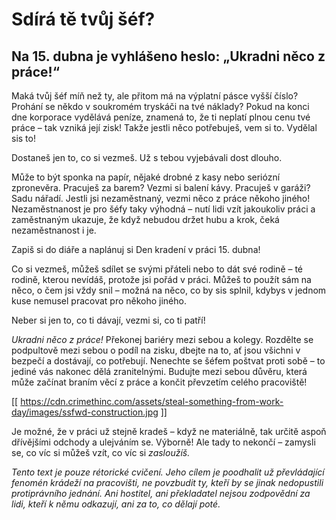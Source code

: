 # Sdírá tě tvůj šéf?

## Na 15. dubna je vyhlášeno heslo: „Ukradni něco z práce!“

Maká tvůj šéf míň než ty, ale přitom má na výplatní pásce vyšší číslo? Prohání se někdo v soukromém tryskáči na tvé náklady? Pokud na konci dne korporace vydělává peníze, znamená to, že ti neplatí plnou cenu tvé práce – tak vzniká její zisk! Takže jestli něco potřebuješ, vem si to. Vydělal sis to!

Dostaneš jen to, co si vezmeš. Už s tebou vyjebávali dost dlouho.

Může to být sponka na papír, nějaké drobné z kasy nebo seriózní zpronevěra. Pracuješ za barem? Vezmi si balení kávy. Pracuješ v garáži? Sadu nářadí. Jestli jsi nezaměstnaný, vezmi něco z práce někoho jiného! Nezaměstnanost je pro šéfy taky výhodná – nutí lidi vzít jakoukoliv práci a zaměstnaným ukazuje, že když nebudou držet hubu a krok, čeká nezaměstnanost i je.

Zapiš si do diáře a naplánuj si Den kradení v práci 15. dubna!

Co si vezmeš, můžeš sdílet se svými přáteli nebo to dát své rodině – té rodině, kterou nevídáš, protože jsi pořád v práci. Můžeš to použít sám na něco, o čem jsi vždy snil – možná na něco, co by sis splnil, kdybys v jednom kuse nemusel pracovat pro někoho jiného.

Neber si jen to, co ti dávají, vezmi si, co ti patří!

_Ukradni něco z práce!_ Překonej bariéry mezi sebou a kolegy. Rozdělte se podpultově mezi sebou o podíl na zisku, dbejte na to, ať jsou všichni v bezpečí a dostávají, co potřebují. Nenechte se šéfem poštvat proti sobě – to jediné vás nakonec dělá zranitelnými. Budujte mezi sebou důvěru, která může začínat braním věcí z práce a končit převzetím celého pracoviště!

[[ https://cdn.crimethinc.com/assets/steal-something-from-work-day/images/ssfwd-construction.jpg ]]

Je možné, že v práci už stejně kradeš – když ne materiálně, tak určitě aspoň dřívějšími odchody a ulejváním se. Výborně! Ale tady to nekončí – zamysli se, co víc si můžeš vzít, co víc si _zasloužíš._

_Tento text je pouze rétorické cvičení. Jeho cílem je poodhalit už převládající fenomén krádeží na pracovišti, ne povzbudit ty, kteří by se jinak nedopustili protiprávního jednání. Ani hostitel, ani překladatel nejsou zodpovědní za lidi, kteří k němu odkazují, ani za to, co dělají poté._
